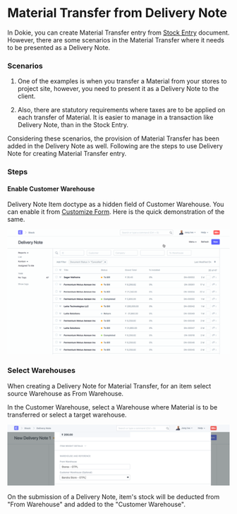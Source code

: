 <!-- add-breadcrumbs -->
# Material Transfer from Delivery Note

In Dokie, you can create Material Transfer entry from [Stock Entry](/dokie/stock/stock-entry.md) document. However, there are some scenarios in the Material Transfer where it needs to be presented as a Delivery Note. 

### Scenarios

1. One of the examples is when you transfer a Material from your stores to project site, however, you need to present it as a Delivery Note to the client.

2. Also, there are statutory requirements where taxes are to be applied on each transfer of Material. It is easier to manage in a transaction like Delivery Note, than in the Stock Entry.

Considering these scenarios, the provision of Material Transfer has been added in the Delivery Note as well. Following are the steps to use Delivery Note for creating Material Transfer entry.

### Steps

#### Enable Customer Warehouse

Delivery Note Item doctype as a hidden field of Customer Warehouse. You can enable it from [Customize Form](/dokie/customize-dokie/customize-form.md). Here is the quick demonstration of the same.

<img class="screenshot" alt="Delivery Note Material Transfer" src="../assets/customer-warehouse.gif">

### Select Warehouses

When creating a Delivery Note for Material Transfer, for an item select source Warehouse as From Warehouse.

In the Customer Warehouse, select a Warehouse where Material is to be transferred or select a target warehouse.

<img class="screenshot" alt="Delivery Note Material Transfer" src="../assets/customer-warehouse-2.png">

On the submission of a Delivery Note, item's stock will be deducted from "From Warehouse" and added to the "Customer Warehouse".